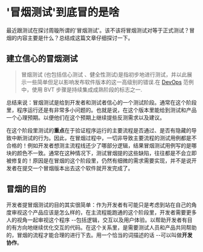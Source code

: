 # '冒烟测试'到底冒的是啥

最近跟测试在探讨周璇所谓的'冒烟测试'。该不该将冒烟测试对等于正式测试？冒烟的内容主要是什么？总结成这篇文章仔细探讨一下。

## 建立信心的冒烟测试

> 冒烟测试 (也包括信心测试 、健全性测试)是指初步地进行测试，并以此展示一些简单但足以影响发布软件版本的这一高级别的错误.在 [DevOps](https://zh.wikipedia.org/wiki/DevOps) 范例中，使用 BVT 步骤是持续集成成熟阶段的标志之一.

总结来说：冒烟测试是给到开发者和测试者信心的一个测试阶段。通常在这个阶段里，程序运行还是有非常多小问题的。也就是说，在这个版本里能给到测试和产品一个心理预期。以便他们在这个预期上继续提些反测需求以及建议。

在这个阶段里测试的**重点**在于验证程序运行的主要流程是否通过、是否有隐藏的导致中断测试的行为。因此，在冒烟过程中，一切非导致主要流程的测试用例都是不合格的！例如开发者想测主流程线还少了哪部分逻辑，结果冒烟测试用例写的是哪块的颜色不一致。通常在这种情况下，测试冒烟提的这些缺陷，往往都是不会立即被修复的！原因是在冒烟的这个阶段里，仍然有细微的需求需要实现，并不是说开发者在提交一个冒烟版本出去这个软件就开发完成了。

## 冒烟的目的

开发者提冒烟测试的目的其实很简单：作为开发者有可能只是考虑到站在自己的角度审视这个产品应该是怎么样的，在主流程能跑通的这个阶段里，开发者需要更多人的视角一起审视这个程序 --包括逻辑，交互以及用户体验。以帮助开发者有目的有方向地继续优化交互的代码。在这个关系里，是需要测试人员和产品共同帮助的，冒烟的流程才能合理的进行下去。用一个恰当的词描述的话 --可以叫做**开发协作**。
